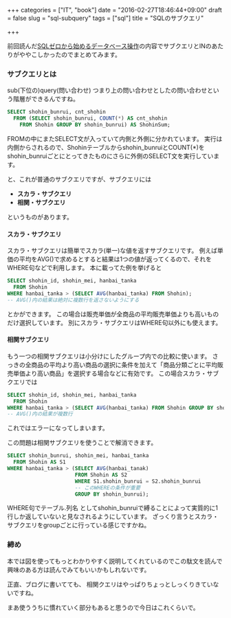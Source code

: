 +++
categories = ["IT", "book"]
date = "2016-02-27T18:46:44+09:00"
draft = false
slug = "sql-subquery"
tags = ["sql"]
title = "SQLのサブクエリ"

+++

前回読んだ[SQLゼロから始めるデータベース操作](http://www.amazon.co.jp/CD%E4%BB%98-SQL-%E3%82%BC%E3%83%AD%E3%81%8B%E3%82%89%E3%81%AF%E3%81%98%E3%82%81%E3%82%8B%E3%83%87%E3%83%BC%E3%82%BF%E3%83%99%E3%83%BC%E3%82%B9%E6%93%8D%E4%BD%9C-%E3%83%97%E3%83%AD%E3%82%B0%E3%83%A9%E3%83%9F%E3%83%B3%E3%82%B0%E5%AD%A6%E7%BF%92%E3%82%B7%E3%83%AA%E3%83%BC%E3%82%BA-%E3%83%9F%E3%83%83%E3%82%AF/dp/4798118818/ref=sr_1_1?ie=UTF8&qid=1456564713&sr=8-1&keywords=sql%E3%82%BC%E3%83%AD%E3%81%8B%E3%82%89%E5%A7%8B%E3%82%81%E3%82%8B)の内容でサブクエリとINのあたりがややこしかったのでまとめてみます。

### サブクエリとは
sub(下位の)query(問い合わせ)
つまり上の問い合わせとしたの問い合わせという階層ができるんですね。

```sql
SELECT shohin_bunrui, cnt_shohin
  FROM (SELECT shohin_bunrui, COUNT(*) AS cnt_shohin
    FROM Shohin GROUP BY shohin_bunrui) AS ShohinSum;
```

FROMの中にまたSELECT文が入っていて内側と外側に分かれています。
実行は内側からされるので、Shohinテーブルからshohin_bunruiとCOUNT(*)をshohin_bunruiごとにとってきたものにさらに外側のSELECT文を実行しています。

と、これが普通のサブクエリですが、サブクエリには

- **スカラ・サブクエリ**
- **相関・サブクエリ**

というものがあります。

#### スカラ・サブクエリ
スカラ・サブクエリは簡単でスカラ(単一)な値を返すサブクエリです。
例えば単価の平均をAVG()で求めるとすると結果は1つの値が返ってくるので、それをWHERE句などで利用します。
本に載ってた例を挙げると

```sql
SELECT shohin_id, shohin_mei, hanbai_tanka
  FROM Shohin
WHERE hanbai_tanka > (SELECT AVG(hanbai_tanka) FROM Shohin);
-- AVG()内の結果は絶対に複数行を返さないようにする
```

とかができます。
この場合は販売単価が全商品の平均販売単価よりも高いものだけ選択しています。
別にスカラ・サブクエリはWHERE句以外にも使えます。

#### 相関サブクエリ
もう一つの相関サブクエリは小分けにしたグループ内での比較に使います。
さっきの全商品の平均より高い商品の選択に条件を加えて「商品分類ごとに平均販売単価より高い商品」を選択する場合などに有効です。
この場合スカラ・サブクエリでは

```sql
SELECT shohin_id, shohin_mei, hanbai_tanka
  FROM Shohin
WHERE hanbai_tanka > (SELECT AVG(hanbai_tanka) FROM Shohin GROUP BY shohin_bunrui);
-- AVG()内の結果が複数行
```

これではエラーになってしまいます。

この問題は相関サブクエリを使うことで解消できます。

```sql
SELECT shohin_bunrui, shohin_mei, hanbai_tanka
  FROM Shohin AS S1
WHERE hanbai_tanka > (SELECT AVG(hanbai_tanak)
                      FROM Shohin AS S2
                      WHERE S1.shohin_bunrui = S2.shohin_bunrui
                      -- このWHEREの条件が重要
                      GROUP BY shohin_bunrui);
```

WHERE句でテーブル.列名 としてshohin_bunruiで縛ることによって実質的に1行しか返していないと見なされるようにしています。
ざっくり言うとスカラ・サブクエリをgroupごとに行っている感じですかね。


### 締め
本では図を使ってもっとわかりやすく説明してくれているのでこの駄文を読んで興味のある方は読んでみてもいいかもしれないです。

正直、ブログに書いてても、
相関クエリはやっぱりちょっとしっくりきていないですね。

まあ使ううちに慣れていく部分もあると思うので今日はこれくらいで。
